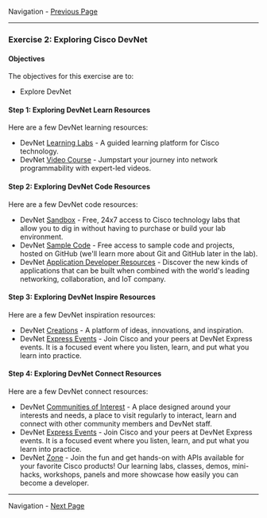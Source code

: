 Navigation - [Previous Page](LTRDEV-1100-Guide-01b.md)

---

### Exercise 2: Exploring Cisco DevNet

#### Objectives

The objectives for this exercise are to:

* Explore DevNet

#### Step 1: Exploring DevNet Learn Resources

Here are a few DevNet learning resources:

* DevNet [Learning Labs](https://learninglabs.cisco.com/) - A guided learning platform for Cisco technology.
* DevNet [Video Course](https://developer.cisco.com/video/net-prog-basics/) - Jumpstart your journey into network 
programmability with expert-led videos.

#### Step 2: Exploring DevNet Code Resources

Here are a few DevNet code resources:

* DevNet [Sandbox](https://developer.cisco.com/site/sandbox/) - Free, 24x7 access to Cisco technology labs that 
allow you to dig in without having to purchase or build your lab environment.
* DevNet [Sample Code](http://ciscodevnet.github.io/#/sample-code) - Free access to sample code and projects, hosted 
on GitHub (we'll learn more about Git and GitHub later in the lab).
* DevNet [Application Developer Resources](https://developer.cisco.com/appdev/) - Discover the new kinds of 
applications that can be built when combined with the world's leading networking, collaboration, and IoT company.

#### Step 3: Exploring DevNet Inspire Resources

Here are a few DevNet inspiration resources:

* DevNet [Creations](https://creations.devnetcloud.com/) - A platform of ideas, innovations, and inspiration.
* DevNet [Express Events](https://developer.cisco.com/site/devnet/events-contests/events/) - Join Cisco and your 
peers at DevNet Express events.  It is a focused event where you listen, learn, and put what you learn into practice.

#### Step 4: Exploring DevNet Connect Resources

Here are a few DevNet connect resources:

* DevNet [Communities of Interest](https://developer.cisco.com/site/coi/) - A place designed around your interests 
and needs, a place to visit regularly to interact, learn and connect with other community members and DevNet staff.
* DevNet [Express Events](https://developer.cisco.com/site/devnet/events-contests/events/) - Join Cisco and your 
peers at DevNet Express events.  It is a focused event where you listen, learn, and put what you learn into practice.
* DevNet [Zone](https://www.ciscolive.com/us/activities/world-of-solutions/devnet-zone/) - Join the fun and get 
hands-on with APIs available for your favorite Cisco products!  Our learning labs, classes, demos, mini-hacks, 
workshops, panels and more showcase how easily you can become a developer.

---

Navigation - [Next Page](LTRDEV-1100-Guide-02.md)
